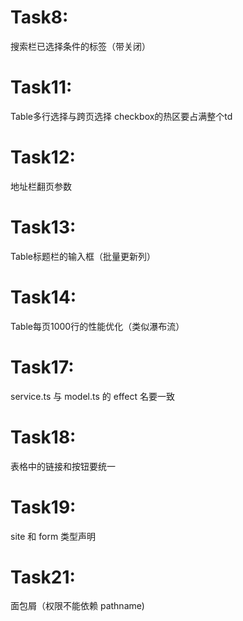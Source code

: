# Task8:
搜索栏已选择条件的标签（带关闭）

# Task11:
Table多行选择与跨页选择
checkbox的热区要占满整个td

# Task12:
地址栏翻页参数

# Task13:
Table标题栏的输入框（批量更新列）

# Task14:
Table每页1000行的性能优化（类似瀑布流）

# Task17:
service.ts 与 model.ts 的 effect 名要一致

# Task18:
表格中的链接和按钮要统一

# Task19:
site 和 form 类型声明

# Task21:
面包屑（权限不能依赖 pathname)
